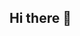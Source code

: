 ## Hi there 👋

<!--
**bjdebnam21/bjdebnam21** is a ✨ _special_ ✨ repository because its `README.md` (this file) appears on your GitHub profile.

Bobbie Debnam
bjdebnam@my.waketech.edu
This is my CTI110 SP2025 Github account
This repository is going to hold all of my work for class
# About Me
## My Interests
### Personal Interests
- Bible Study - Allows me to learn more about the Lord Jesus Christ so I can grow in my relationship with Him and live for Him.
- Family - I enjoy hanging out with family and enjoying a good meal with them.
- Church - Gathering with church family for corporate worship, Bible study, and outreach efforts.
- News - I try to keep abreast of local, national and world news.
- Travel - Places I've have visted include: several Islands in the Caribbean, UK, France, Switzerland, Czech Republic, The Netherlands, Austria,and Kenya

### Academic Interest
- Information Technology - Taking courses at Wake Tech or online for employment opportunities
- LinkedIn Learning - Learning new skills for career advancement

## Websites I Recommend  
1. [BBN radio](https://bbnradio.org) Christian radio over the internet. Solid Bible teaching and music to encourage and uplift you.     
2. [WRAL.com](https://www.wral.com) Get the local news of the day and weather for my place of residence, Raleigh, NC and surrounding areas.  
3. [LinkedIn Learning](https://www.linkedin.com) It's a good site to join for posting your career accommplishments, particularly if you are looking for a new job role. This site also posts jobs and you can set alerts for job titles of interest to you.